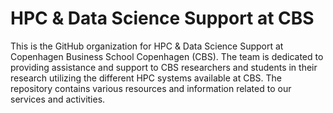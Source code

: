 # HPC & Data Science Support at CBS

This is the GitHub organization for HPC & Data Science Support at Copenhagen Business School Copenhagen (CBS). The team is dedicated to providing assistance and support to CBS researchers and students in their research utilizing the different HPC systems available at CBS. The repository contains various resources and information related to our services and activities.

